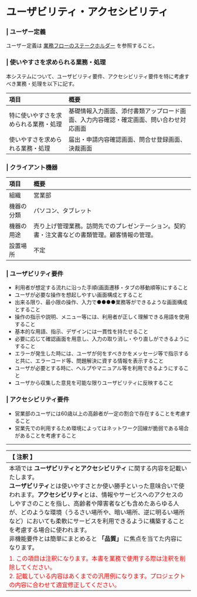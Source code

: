 # ユーザビリティ・アクセシビリティ
### | ユーザー定義
ユーザー定義は [業務フローのステークホルダー](../4_OperationFlow/4-1_Stakeholder.html) を参照すること。

### | 使いやすさを求められる業務・処理
本システムについて、ユーザビリティ要件、アクセシビリティ要件を特に考慮すべき業務・処理を以下に記す。|項目|概要||:---|:---||特に使いやすさを求められる業務・処理|基礎情報入力画面、添付書類アップロード画面、入力内容確認・確定画面、問い合わせ対応画面||使いやすさを求められる業務・処理|届出・申請内容確認画面、問合せ登録画面、決裁画面|

### | クライアント機器
|項目|概要||:---|:---|
|組織|営業部|
|機器の分類|パソコン、タブレット||機器の用途|売り上げ管理業務。訪問先でのプレゼンテーション。契約書・注文書などの書類管理。顧客情報の管理。||設置場所|不定|

### | ユーザビリティ要件
* 利用者が想定する流れに沿った手順(画面遷移・タブの移動順等)にすること
* ユーザが必要な操作を想起しやすい画面構成とすること
* 出来る限り、最小限の操作、入力で●●●●業務等ができるような画面構成とすること
* 操作の指示や説明、メニュー等には、利用者が正しく理解できる用語を使用すること
* 基本的な用語、指示、デザインには一貫性を持たせること
* 必要に応じて確認画面を用意し、入力の取り消し・やり直しができるようにすること
* エラーが発生した時には、ユーザが何をすべきかをメッセージ等で指示すると共に、エラーコード等、問題解決に資する情報を表示すること
* ユーザが必要とする時に、ヘルプやマニュアル等を利用できるようにすること
* ユーザから収集した意見を可能な限りユーザビリティに反映すること

### | アクセシビリティ要件
* 営業部のユーザには60歳以上の高齢者が一定の割合で存在することを考慮すること
* 営業先での利用するため環境によってはネットワーク回線が脆弱である場合があることを考慮すること

---

|【 注釈 】|
|:---|
|本項では **ユーザビリティとアクセシビリティ** に関する内容を記載いたします。<br>**ユーザビリティ**とは使いやすさとか使い勝手といった意味合いで使われます。**アクセシビリティ**とは、情報やサービスへのアクセスのしやすさのことを指し、高齢者や障害者なども含めたあらゆる人が、どのような環境（うるさい場所や、暗い場所、逆に明るい場所など）においても柔軟にサービスを利用できるように構築することを考慮する場合に使われます。<br>非機能要件とは簡単にまとめると **「品質」** に焦点を当てた内容になります。|
|<span style='color:#f00'>1. この項目は注釈になります。本書を業務で使用する際は注釈を削除してください。<br>2. 記載している内容はあくまでの汎用例になります。プロジェクトの内容に合わせて適宜修正してください。</span>|





